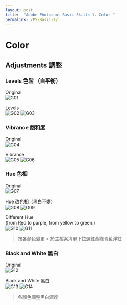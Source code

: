 ```yaml
---
layout: post
title:  "Adobe Photoshot Basic Skills 1. Color "
permalink: /PS-Basic-1/
---
```


# Color

## Adjustments 調整
### Levels 色階 （白平衡）  
Original  
![G01](/assets/Levels.jpg)  

Levels  
![G02](/assets/Levels01.jpg)
![G03](/assets/Levels02.jpg)  
  
  
### Vibrance 飽和度  
Original  
![G04](/assets/Vibrance.jpg)  

Vibrance  
![G05](/assets/Vibrance01.jpg)
![G06](/assets/Vibrance02.jpg)  
  
  
### Hue 色相  
Original  
![G07](/assets/Hue.jpg)    

Hue 改色相（黑白不變)  
![G08](/assets/Hue1.jpg)
![G09](/assets/Hue3.jpg)   

Different Hue  
(from Red to purple, from yellow to green.)   
![G10](/assets/Hue2.jpg)
![G11](/assets/Hue4.jpg)  
> 按各顏色變更 > 於主檔案清單下拉選紅黃綠青藍洋紅
  
  
### Black and White 黑白 
Original  
![G12](/assets/Bw.jpg)  

Black and White 黑白  
![G13](/assets/Bw01.jpg)
![G14](/assets/Bw02.jpg)  
> 各顏色調整黑白濃度  

